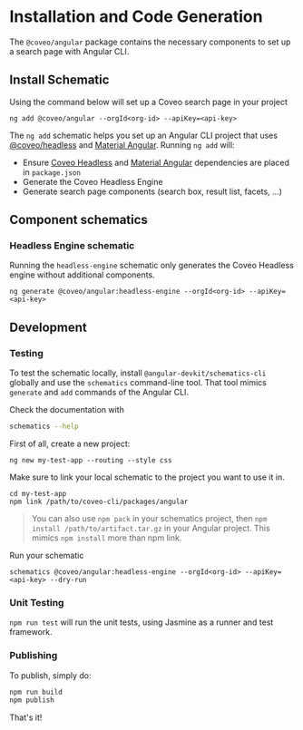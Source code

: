 # Installation and Code Generation

The `@coveo/angular` package contains the necessary components to set up a search page with Angular CLI.

## Install Schematic

Using the command below will set up a Coveo search page in your project

```
ng add @coveo/angular --orgId<org-id> --apiKey=<api-key>
```

<!-- TODO: add links to the appropriate documentation -->
The `ng add` schematic helps you set up an Angular CLI project that uses [@coveo/headless](https://www.npmjs.com/package/@coveo/headless) and [Material Angular](https://material.angular.io/). Running `ng add` will:

- Ensure [Coveo Headless](https://www.npmjs.com/package/@coveo/headless) and [Material Angular](https://material.angular.io/) dependencies are placed in `package.json`
- Generate the Coveo Headless Engine
- Generate search page components (search box, result list, facets, ...)
<!-- - Add the [Material Icon font](./getting-started#step-6-optional-add-material-icons) to your `index.html` -->
<!-- - Add either a [prebuilt theme](./theming#using-a-pre-built-theme) or a [custom theme](./theming#defining-a-custom-theme) -->
<!-- - Add global styles to
  - Remove margins from `body`
  - Set `height: 100%` on `html` and `body`
  - Make Roboto the default font of your app -->


## Component schematics

### Headless Engine schematic

Running the `headless-engine` schematic only generates the Coveo Headless engine without additional components.
```
ng generate @coveo/angular:headless-engine --orgId<org-id> --apiKey=<api-key>
```

## Development
### Testing

To test the schematic locally, install `@angular-devkit/schematics-cli` globally and use the `schematics` command-line tool. That tool mimics `generate` and `add` commands of the Angular CLI.

Check the documentation with
```bash
schematics --help
```

First of all, create a new project:
```
ng new my-test-app --routing --style css
```

Make sure to link your local schematic to the project you want to use it in.
```
cd my-test-app
npm link /path/to/coveo-cli/packages/angular
```

> You can also use `npm pack` in your schematics project, then `npm install /path/to/artifact.tar.gz` in your Angular project.
> This mimics `npm install` more than npm link.

Run your schematic

```
schematics @coveo/angular:headless-engine --orgId<org-id> --apiKey=<api-key> --dry-run
```

### Unit Testing

`npm run test` will run the unit tests, using Jasmine as a runner and test framework.

### Publishing

To publish, simply do:

```bash
npm run build
npm publish
```

That's it!